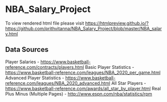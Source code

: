 # NBA_Salary_Project
To view rendered html file please visit https://htmlpreview.github.io/?https://github.com/prithvitanna/NBA_Salary_Project/blob/master/NBA_salary.html

## Data Sources
Player Salaries - https://www.basketball-reference.com/contracts/players.html
Basic Player Statistics - https://www.basketball-reference.com/leagues/NBA_2020_per_game.html
Advanced Player Statistics - https://www.basketball-reference.com/leagues/NBA_2020_advanced.html
All Star Players - https://www.basketball-reference.com/awards/all_star_by_player.html
Real Plus Minus (Multiple Pages) - http://www.espn.com/nba/statistics/rpm
